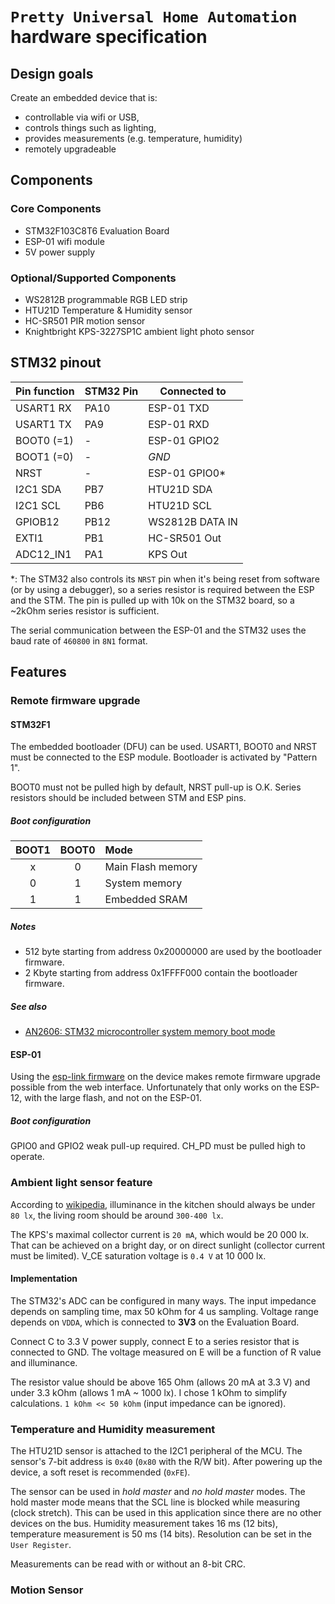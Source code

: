 # `Pretty Universal Home Automation` hardware specification

## Design goals

Create an embedded device that is:

* controllable via wifi or USB,
* controls things such as lighting,
* provides measurements (e.g. temperature, humidity)
* remotely upgradeable

## Components

### Core Components

* STM32F103C8T6 Evaluation Board
* ESP-01 wifi module
* 5V power supply

### Optional/Supported Components

* WS2812B programmable RGB LED strip
* HTU21D Temperature & Humidity sensor
* HC-SR501 PIR motion sensor
* Knightbright KPS-3227SP1C ambient light photo sensor

## STM32 pinout

| Pin function | STM32 Pin | Connected to           |
|--------------|-----------|------------------------|
| USART1 RX    | PA10      | ESP-01 TXD             |
| USART1 TX    | PA9       | ESP-01 RXD             |
| BOOT0 (=1)   | -         | ESP-01 GPIO2           |
| BOOT1 (=0)   | -         | _GND_                  |
| NRST         | -         | ESP-01 GPIO0\*         |
| I2C1 SDA     | PB7       | HTU21D SDA             |
| I2C1 SCL     | PB6       | HTU21D SCL             |
| GPIOB12      | PB12      | WS2812B DATA IN        |
| EXTI1        | PB1       | HC-SR501 Out           |
| ADC12_IN1    | PA1       | KPS Out                |

\*: The STM32 also controls its `NRST` pin when it's being reset from software (or by using a debugger), so a series resistor is required between the ESP and the STM. The pin is pulled up with 10k on the STM32 board, so a ~2kOhm series resistor is sufficient.

The serial communication between the ESP-01 and the STM32 uses the baud rate of `460800` in `8N1` format.

## Features

### Remote firmware upgrade

#### STM32F1

The embedded bootloader (DFU) can be used. USART1, BOOT0 and NRST must be connected to the ESP module. Bootloader is activated by "Pattern 1".

BOOT0 must not be pulled high by default, NRST pull-up is O.K.
Series resistors should be included between STM and ESP pins.

##### Boot configuration

| BOOT1 | BOOT0 | Mode              |
|:-----:|:-----:|:------------------|
| x     | 0     | Main Flash memory |
| 0     | 1     | System memory     |
| 1     | 1     | Embedded SRAM     |

##### Notes
* 512 byte starting from address 0x20000000 are used by the bootloader firmware.
* 2 Kbyte starting from address 0x1FFFF000 contain the bootloader firmware.

##### See also
* [AN2606: STM32 microcontroller system memory boot mode](http://www.st.com/content/ccc/resource/technical/document/application_note/b9/9b/16/3a/12/1e/40/0c/CD00167594.pdf/files/CD00167594.pdf/jcr:content/translations/en.CD00167594.pdf)

#### ESP-01

Using the [esp-link firmware](https://github.com/jeelabs/esp-link) on the device makes remote firmware upgrade possible from the web interface. Unfortunately that only works on the ESP-12, with the large flash, and not on the ESP-01.

##### Boot configuration

GPIO0 and GPIO2 weak pull-up required. CH_PD must be pulled high to operate.

### Ambient light sensor feature

According to [wikipedia](https://en.wikipedia.org/wiki/Lux), illuminance in the kitchen should always be under `80 lx`, the living room should be around `300-400 lx`.

The KPS's maximal collector current is `20 mA`, which would be 20 000 lx. That can be achieved on a bright day, or on direct sunlight (collector current must be limited). V_CE saturation voltage is `0.4 V` at 10 000 lx.

#### Implementation

The STM32's ADC can be configured in many ways. The input impedance depends on sampling time, max 50 kOhm for 4 us sampling. Voltage range depends on `VDDA`, which is connected to **3V3** on the Evaluation Board.

Connect C to 3.3 V power supply, connect E to a series resistor that is connected to GND. The voltage measured on E will be a function of R value and illuminance.

The resistor value should be above 165 Ohm (allows 20 mA at 3.3 V) and under 3.3 kOhm (allows 1 mA ~ 1000 lx). I chose 1 kOhm to simplify calculations. `1 kOhm << 50 kOhm` (input impedance can be ignored).

### Temperature and Humidity measurement

The HTU21D sensor is attached to the I2C1 peripheral of the MCU. The sensor's 7-bit address is `0x40` (`0x80` with the R/W bit). After powering up the device, a soft reset is recommended (`0xFE`).

The sensor can be used in _hold master_ and _no hold master_ modes. The hold master mode means that the SCL line is blocked while measuring (clock stretch). This can be used in this application since there are no other devices on the bus. Humidity measurement takes 16 ms (12 bits), temperature measurement is 50 ms (14 bits). Resolution can be set in the `User Register`.

Measurements can be read with or without an 8-bit CRC.

### Motion Sensor
